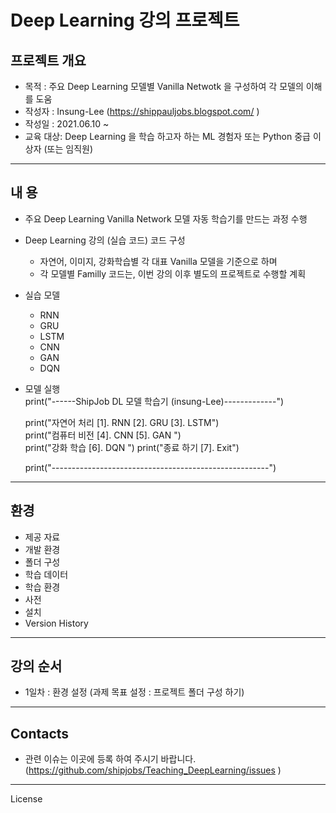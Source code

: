 # **Deep Learning 강의 프로젝트**

## 프로젝트 개요

* 목적 : 주요 Deep Learning 모델별 Vanilla Netwotk 을  구성하여 각 모델의 이해를 도움
* 작성자 : Insung-Lee (https://shippauljobs.blogspot.com/ )
* 작성일 : 2021.06.10 ~
* 교육 대상: Deep Learning 을 학습 하고자 하는 ML 경험자 또는 Python 중급 이상자  (또는 임직원)

---

## 내 용

* 주요 Deep Learning Vanilla Network 모델 자동 학습기를 만드는 과정 수행
* Deep Learning 강의 (실습 코드) 코드 구성
  * 자연어, 이미지, 강화학습별 각 대표 Vanilla 모델을 기준으로 하며
  * 각 모델별 Familly 코드는, 이번 강의 이후 별도의 프로젝트로 수행할 계획
* 실습 모델  
  * RNN
  * GRU
  * LSTM
  * CNN
  * GAN
  * DQN

* 모델 실행  
    print("------ShipJob DL 모델 학습기 (insung-Lee)-------------")   
 
    print("자연어 처리 [1]. RNN  [2]. GRU  [3]. LSTM")  
    print("컴퓨터 비전 [4]. CNN  [5]. GAN  ")  
    print("강화   학습 [6]. DQN  ") 
    print("종료   하기 [7]. Exit")
    
    print("------------------------------------------------------")
---

## 환경

* 제공 자료
* 개발 환경
* 폴더 구성
* 학습 데이터
* 학습 환경
* 사전
* 설치
* Version History

---

   

## 강의 순서

* 1일차 : 환경 설정 (과제 목표 설정 : 프로젝트 폴더 구성 하기)



---

## Contacts

* 관련 이슈는 이곳에 등록 하여 주시기 바랍니다. (https://github.com/shipjobs/Teaching_DeepLearning/issues )

---

License

